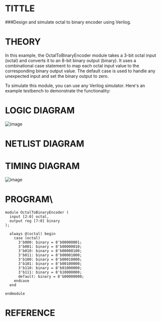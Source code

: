 # TITTLE
###Design and simulate octal to binary encoder using Verilog.
# THEORY
In this example, the OctalToBinaryEncoder module takes a 3-bit octal input (octal) and converts it to an 8-bit binary output (binary). It uses a combinational case statement to map each octal input value to the corresponding binary output value. The default case is used to handle any unexpected input and set the binary output to zero.

To simulate this module, you can use any Verilog simulator. Here's an example testbench to demonstrate the functionality:
# LOGIC DIAGRAM
![image](https://github.com/mathanrajsaveetha/Simulation-project--Digital-Electronics/assets/119560501/e872d4da-9ab6-4187-8a27-7d7f3aeb94bf)

# NETLIST DIAGRAM

# TIMING DIAGRAM
![image](https://github.com/mathanrajsaveetha/Simulation-project--Digital-Electronics/assets/119560501/f84dec68-4f30-43e8-97f5-65bec49fcb16)

# PROGRAM\
```
module OctalToBinaryEncoder (
  input [2:0] octal,
  output reg [7:0] binary
);

  always @(octal) begin
    case (octal)
      3'b000: binary = 8'b00000001;
      3'b001: binary = 8'b00000010;
      3'b010: binary = 8'b00000100;
      3'b011: binary = 8'b00001000;
      3'b100: binary = 8'b00010000;
      3'b101: binary = 8'b00100000;
      3'b110: binary = 8'b01000000;
      3'b111: binary = 8'b10000000;
      default: binary = 8'b00000000;
    endcase
  end

endmodule
```
# REFERENCE
